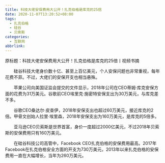 ```yaml
---
title: 科技大佬安保费用大公开！扎克伯格是库克的25倍
date: 2020-11-07T13:20:52+08:00
tags:
  - 扎克伯格
  - 硅谷
  - 贝索斯
categories:
  - 互联网
abbrlink:
---
```


原标题：科技大佬安保费用大公开！扎克伯格是库克的25倍丨视频书摘

　　硅谷科技大佬身价数十亿、甚至上百亿美元，个人安保问题也非常重视，每年花费不菲。不过，大佬们的安保开支也相当悬殊。

　　苹果公司向美国证监会提交的文件显示，2018年公司在CEO蒂姆·库克安保方面的花费为31万美元。谷歌前CEO埃里克·施密特安保支出为30万美元，与库克差不多。

　　谷歌CEO桑达尔·皮查伊，2018年安保支出也超过60万美元，接近库克的2倍。甲骨文创始人拉里·埃里森，2018年安保支出为160万美元，是库克的5倍多。

　　亚马逊CEO贝索斯是世界首富，身价一度超过2000亿美元，不过2018年贝索斯的安保费用只有160万美元。

　　在硅谷科技公司高管中，Facebook CEO扎克伯格的安保费用最高。2017年Facebook在扎克伯格安全方面的开支为730万美元，2013年以来扎克伯格的安保费用一直在大幅增长，当年为260万美元。